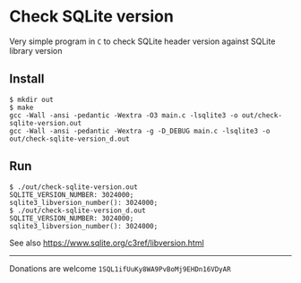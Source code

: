 # Check SQLite version

Very simple program in `C` to check SQLite header version against SQLite library version

## Install
```
$ mkdir out
$ make
gcc -Wall -ansi -pedantic -Wextra -O3 main.c -lsqlite3 -o out/check-sqlite-version.out
gcc -Wall -ansi -pedantic -Wextra -g -D_DEBUG main.c -lsqlite3 -o out/check-sqlite-version_d.out
```
## Run
```
$ ./out/check-sqlite-version.out
SQLITE_VERSION_NUMBER: 3024000;
sqlite3_libversion_number(): 3024000;
$ ./out/check-sqlite-version_d.out
SQLITE_VERSION_NUMBER: 3024000;
sqlite3_libversion_number(): 3024000;
```

See also https://www.sqlite.org/c3ref/libversion.html

---
Donations are welcome `1SQL1ifUuKy8WA9PvBoMj9EHDn16VDyAR`
